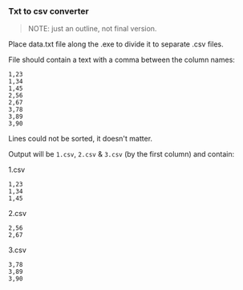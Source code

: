 ### Txt to csv converter

>NOTE: just an outline, not final version.

Place data.txt file along the .exe to divide it to separate .csv files.

File should contain a text with a comma between the column names:

```
1,23
1,34
1,45
2,56
2,67
3,78
3,89
3,90
```

Lines could not be sorted, it doesn't matter.

Output will be `1.csv`, `2.csv` & `3.csv` (by the first column) and contain:

1.csv

```
1,23
1,34
1,45
```

2.csv

```
2,56
2,67
```

3.csv

```
3,78
3,89
3,90
```
